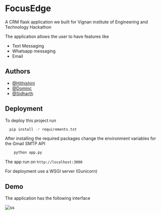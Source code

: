 # FocusEdge
A CRM flask application we built for Vignan institute of Engineering and Technology Hackathon

The application allows the user to have features like
- Text Messaging
- Whatsapp messaging
- Email


## Authors

- [@Hithishini](https://github.com/Hithishini)
- [@Dominc](https://www.github.com/DanielDominicSavioKennedy)
- [@Sidharth](https://www.github.com/SiddharthKoyugura)


## Deployment

To deploy this project run

```bash
  pip install -r requirements.txt
```
After installing the required packages change the environment variables for the Gmail SMTP API

```bash
    python app.py
```
The app run on ```http://localhost:3000```

For deployment use a WSGI server (Gunicorn)
## Demo

The application has the following interface

![ss](https://github.com/SiddharthKoyugura/FocusEdge/assets/93535758/ad20ab88-c445-48db-b174-e9f19d08dd69)

